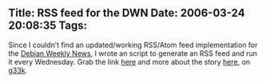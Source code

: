 Title: RSS feed for the DWN
Date: 2006-03-24 20:08:35
Tags: 
---
Since I couldn&#8217;t find an updated/working RSS/Atom feed implementation for the <a target="_blank" href="http://www.debian.org/News/weekly">Debian Weekly News</a>, I wrote an script to generate an RSS feed and run it every Wednesday. Grab the link <a href="http://www.g33k.com.ve/~damog/debian/feeds/dwn.xml">here</a> and more about the story <a target="_blank" href="http://g33k.com.ve//index.php?blog/show/Debian_Weekly_News_RSS_feed">here</a>, on <a target="_blank" href="http://www.g33k.com.ve">g33k</a>.
